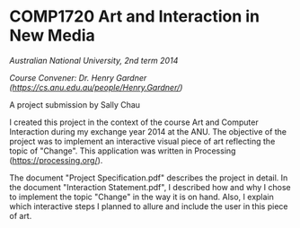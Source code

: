 # COMP1720 Art and Interaction in New Media
_Australian National University, 2nd term 2014_

_Course Convener: Dr. Henry Gardner (https://cs.anu.edu.au/people/Henry.Gardner/)_

A project submission by Sally Chau

I created this project in the context of the course Art and Computer Interaction during my exchange year 2014 at the ANU. The objective of the project was to implement an interactive visual piece of art reflecting the topic of "Change". This application was written in Processing (https://processing.org/).

The document "Project Specification.pdf" describes the project in detail. In the document "Interaction Statement.pdf", I described how and why I chose to implement the topic "Change" in the way it is on hand. Also, I explain which interactive steps I planned to allure and include the user in this piece of art.
